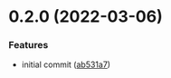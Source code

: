 # 0.2.0 (2022-03-06)


### Features

* initial commit ([ab531a7](https://github.com/ioredis/commands/commit/ab531a7a0fc30b5691a9bad5c2b7fd309e1064db))
